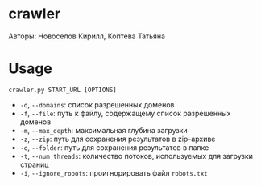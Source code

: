 # crawler
Авторы: Новоселов Кирилл, Коптева Татьяна

# Usage
`crawler.py START_URL [OPTIONS]`

- `-d`, `--domains`: список разрешенных доменов
- `-f`, `--file`: путь к файлу, содержащему список разрешенных доменов
- `-m`, `--max_depth`: максимальная глубина загрузки
- `-z`, `--zip`: путь для сохранения результатов в zip-архиве
- `-o`, `--folder`: путь для сохранения результатов в папке
- `-t`, `--num_threads`: количество потоков, используемых для загрузки страниц
- `-i`, `--ignore_robots`: проигнорировать файл `robots.txt`
